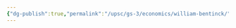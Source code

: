 ```yaml
---
{"dg-publish":true,"permalink":"/upsc/gs-3/economics/william-bentinck/","dgHomeLink":true,"dgPassFrontmatter":false}
---
```


